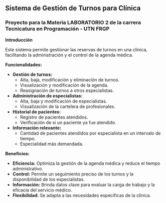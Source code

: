 ## Sistema de Gestión de Turnos para Clínica
### Proyecto para la Materia LABORATORIO 2 de la carrera Tecnicatura en Programación - UTN FRGP

**Introducción**

Este sistema permite gestionar las reservas de turnos en una clínica, facilitando la administración y el control de la agenda médica.

**Funcionalidades:**

* **Gestión de turnos:**
    * Alta, baja, modificación y eliminación de turnos.
    * Visualización y modificación de la agenda.
    * Reasignación de turnos a otros especialistas.
* **Administración de especialistas:**
    * Alta, baja y modificación de especialistas.
    * Visualización de la cartelera de profesionales.
* **Historial de pacientes:**
    * Registro de pacientes atendidos.
    * Verificación de si un paciente ya fue atendido.
* **Información relevante:**
    * Cantidad de pacientes atendidos por especialista en un intervalo de tiempo.
    * Especialidad más demandada.

**Beneficios:**

* **Eficiencia:** Optimiza la gestión de la agenda médica y reduce el tiempo administrativo.
* **Control:** Permite un seguimiento preciso de los turnos y la disponibilidad de los especialistas.
* **Información:** Brinda datos clave para evaluar la carga de trabajo y la eficacia del servicio médico.
* **Flexibilidad:** Se adapta a las necesidades específicas de la clínica.
